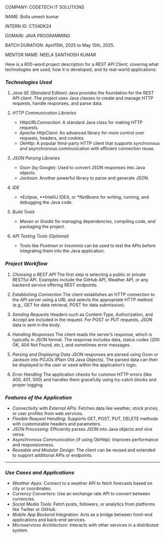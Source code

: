 COMPANY: CODETECH IT SOLUTIONS

NAME: Bolla umesh kumar 

INTERN ID: CT04DK24

DOMAIN: JAVA PROGRAMMING

BATCH DURATION: April15th, 2025 to May 15th, 2025.

MENTOR NAME: NEELA SANTHOSH KUMAR

Here is a 600-word project description for a *REST API Client*, covering what technologies are used, how it is developed, and its real-world applications:


### *Technologies Used*

1. *Java SE (Standard Edition)*
   Java provides the foundation for the REST API client. The project uses Java classes to create and manage HTTP requests, handle responses, and parse data.

2. *HTTP Communication Libraries*

   * *HttpURLConnection*: A standard Java class for making HTTP requests.
   * *Apache HttpClient*: An advanced library for more control over requests, headers, and cookies.
   * *OkHttp*: A popular third-party HTTP client that supports synchronous and asynchronous communication with efficient connection reuse.

3. *JSON Parsing Libraries*

   * *Gson* (by Google): Used to convert JSON responses into Java objects.
   * *Jackson*: Another powerful library to parse and generate JSON.

4. *IDE*

   * *Eclipse, **IntelliJ IDEA, or **NetBeans* for writing, running, and debugging the Java code.

5. *Build Tools*

   * *Maven* or *Gradle* for managing dependencies, compiling code, and packaging the project.

6. *API Testing Tools (Optional)*

   * Tools like *Postman* or *Insomnia* can be used to test the APIs before integrating them into the Java application.


### *Project Workflow*

1. *Choosing a REST API*
   The first step is selecting a public or private RESTful API. Examples include the GitHub API, Weather API, or any backend service offering REST endpoints.

2. *Establishing Connection*
   The client establishes an HTTP connection to the API server using a URL and selects the appropriate HTTP method (e.g., GET for data retrieval, POST for data submission).

3. *Sending Requests*
   Headers such as Content-Type, Authorization, and Accept are included in the request. For POST or PUT requests, JSON data is sent in the body.

4. *Handling Responses*
   The client reads the server’s response, which is typically in JSON format. The response includes data, status codes (200 OK, 404 Not Found, etc.), and sometimes error messages.

5. *Parsing and Displaying Data*
   JSON responses are parsed using Gson or Jackson into POJOs (Plain Old Java Objects). The parsed data can then be displayed to the user or used within the application’s logic.

6. *Error Handling*
   The application checks for common HTTP errors (like 400, 401, 500) and handles them gracefully using try-catch blocks and proper logging.


### *Features of the Application*

* *Connectivity with External APIs*: Fetches data like weather, stock prices, or user profiles from web services.
* *Flexible Request Handling*: Supports GET, POST, PUT, DELETE methods with customizable headers and parameters.
* *JSON Processing*: Efficiently parses JSON into Java objects and vice versa.
* *Asynchronous Communication* (if using OkHttp): Improves performance and responsiveness.
* *Reusable and Modular Design*: The client can be reused and extended to support additional APIs or endpoints.

---

### *Use Cases and Applications*

* *Weather Apps*: Connect to a weather API to fetch forecasts based on city or coordinates.
* *Currency Converters*: Use an exchange rate API to convert between currencies.
* *Social Media Tools*: Fetch posts, followers, or analytics from platforms like Twitter or GitHub.
* *Mobile App Backend Integration*: Acts as a bridge between front-end applications and back-end services.
* *Microservices Architecture*: Interacts with other services in a distributed system.

